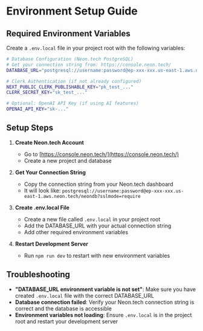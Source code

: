 # Environment Setup Guide

## Required Environment Variables

Create a `.env.local` file in your project root with the following variables:

```bash
# Database Configuration (Neon.tech PostgreSQL)
# Get your connection string from: https://console.neon.tech/
DATABASE_URL="postgresql://username:password@ep-xxx-xxx.us-east-1.aws.neon.tech/neondb?sslmode=require"

# Clerk Authentication (if not already configured)
NEXT_PUBLIC_CLERK_PUBLISHABLE_KEY="pk_test_..."
CLERK_SECRET_KEY="sk_test_..."

# Optional: OpenAI API Key (if using AI features)
OPENAI_API_KEY="sk-..."
```

## Setup Steps

1. **Create Neon.tech Account**

   - Go to [https://console.neon.tech/](https://console.neon.tech/)
   - Create a new project and database

2. **Get Your Connection String**

   - Copy the connection string from your Neon.tech dashboard
   - It will look like: `postgresql://username:password@ep-xxx-xxx.us-east-1.aws.neon.tech/neondb?sslmode=require`

3. **Create .env.local File**

   - Create a new file called `.env.local` in your project root
   - Add the DATABASE_URL with your actual connection string
   - Add other required environment variables

4. **Restart Development Server**
   - Run `npm run dev` to restart with new environment variables

## Troubleshooting

- **"DATABASE_URL environment variable is not set"**: Make sure you have created `.env.local` file with the correct DATABASE_URL
- **Database connection failed**: Verify your Neon.tech connection string is correct and the database is accessible
- **Environment variables not loading**: Ensure `.env.local` is in the project root and restart your development server
